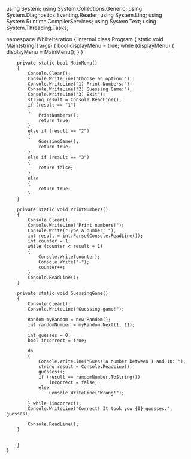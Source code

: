 using System;
using System.Collections.Generic;
using System.Diagnostics.Eventing.Reader;
using System.Linq;
using System.Runtime.CompilerServices;
using System.Text;
using System.Threading.Tasks;

namespace WhilteIteration
{
    internal class Program
    {
        static void Main(string[] args)
        {
            bool displayMenu = true;
            while (displayMenu)
            {
               displayMenu = MainMenu();
            }
        }

        private static bool MainMenu()
        {
            Console.Clear();
            Console.WriteLine("Choose an option:");
            Console.WriteLine("1) Print Numbers:");
            Console.WriteLine("2) Guessing Game:");
            Console.WriteLine("3) Exit");
            string result = Console.ReadLine();
            if (result == "1")
            {
                PrintNumbers();
                return true;
            }
            else if (result == "2")
            {
                GuessingGame();
                return true;
            }
            else if (result == "3")
            {
                return false;
            }
            else
            {
                return true;
            }
        }

        private static void PrintNumbers()
        {
            Console.Clear();
            Console.WriteLine("Print numbers!");
            Console.Write("Type a number: ");
            int result = int.Parse(Console.ReadLine());
            int counter = 1;
            while (counter < result + 1)
            {
                Console.Write(counter);
                Console.Write("-");
                counter++;
            }
            Console.ReadLine();
        }

        private static void GuessingGame()
        {
            Console.Clear();
            Console.WriteLine("Guessing game!");

            Random myRandom = new Random();
            int randomNumber = myRandom.Next(1, 11);

            int guesses = 0;
            bool incorrect = true;

            do
            {
                Console.WriteLine("Guess a number between 1 and 10: ");
                string result = Console.ReadLine();
                guesses++;
                if (result == randomNumber.ToString())
                    incorrect = false;
                else
                    Console.WriteLine("Wrong!");

            } while (incorrect);
            Console.WriteLine("Correct! It took you {0} guesses.", guesses); 

            Console.ReadLine();
        }


        }
    }

